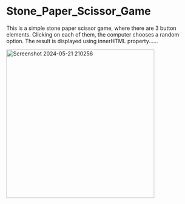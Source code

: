 # Stone_Paper_Scissor_Game
This is a simple stone paper scissor game, where there are 3 button elements. Clicking on each of them, the computer chooses a random option. The result is displayed using innerHTML property......


<img width="390" alt="Screenshot 2024-05-21 210256" src="![image](https://github.com/02PaulSneha/Stone-Paper-Scissor-Game/assets/109304008/c4b4f7f9-c632-493c-a4f5-5fa3ac5148a6)
">
